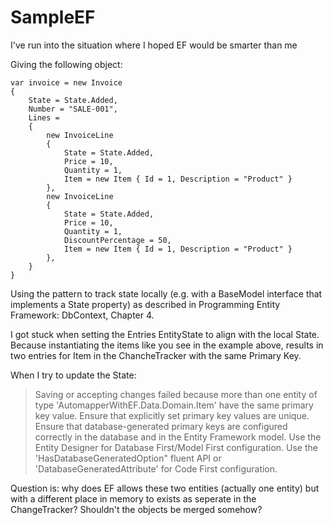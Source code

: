 # SampleEF
I've run into the situation where I hoped EF would be smarter than me

Giving the following object:

    var invoice = new Invoice
    {
        State = State.Added,
        Number = "SALE-001",
        Lines =
        {
            new InvoiceLine
            {
                State = State.Added,
                Price = 10,
                Quantity = 1,
                Item = new Item { Id = 1, Description = "Product" }
            },
            new InvoiceLine
            {
                State = State.Added,
                Price = 10,
                Quantity = 1,
                DiscountPercentage = 50,
                Item = new Item { Id = 1, Description = "Product" }
            },
        }
    }
    
Using the pattern to track state locally (e.g. with a BaseModel interface that implements a State property) as described in Programming Entity Framework: DbContext, Chapter 4.

I got stuck when setting the Entries EntityState to align with the local State. Because instantiating the items like you see in the example above, results in two entries for Item in the ChancheTracker with the same Primary Key.

When I try to update the State:

> Saving or accepting changes failed because more than one entity of type 'AutomapperWithEF.Data.Domain.Item' have the same primary key value. Ensure that explicitly set primary key values are unique. Ensure that database-generated primary keys are configured correctly in the database and in the Entity Framework model. Use the Entity Designer for Database First/Model First configuration. Use the 'HasDatabaseGeneratedOption" fluent API or 'DatabaseGeneratedAttribute' for Code First configuration.

Question is: why does EF allows these two entities (actually one entity) but with a different place in memory to exists as seperate in the ChangeTracker? Shouldn't the objects be merged somehow?
